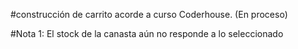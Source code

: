 #construcción de carrito acorde a curso Coderhouse.
(En proceso)

#Nota 1: El stock de la canasta aún no responde a lo seleccionado


